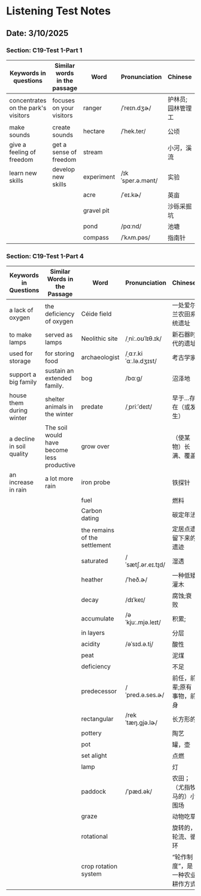 # Listening Test Notes

## Date: 3/10/2025

### Section: C19-Test 1-Part 1

| Keywords in questions               | Similar words in the passage      | Word         | Pronunciation     | Chinese           |
|-------------------------------------|-----------------------------------|--------------|-------------------|-------------------|
| concentrates on the park's visitors | focuses on your visitors          | ranger       | /ˈreɪn.dʒɚ/      | 护林员;园林管理工   |
| make sounds                         | create sounds                     | hectare      | /ˈhek.ter/        | 公顷              |
| give a feeling of freedom           | get a sense of freedom            | stream       |                   | 小河，溪流         |
| learn new skills                    | develop new skills                | experiment   | /ɪkˈsper.ə.mənt/  | 实验              |
|                                     |                                   | acre         | /ˈeɪ.kɚ/         | 英亩              |
|                                     |                                   | gravel pit   |                   | 沙砾采掘坑         |
|                                     |                                   | pond         | /pɑːnd/          | 池塘              |
|                                     |                                   | compass      | /ˈkʌm.pəs/       | 指南针             |


### Section: C19-Test 1-Part 4

| Keywords in Questions             | Similar Words in the Passage          | Word                      | Pronunciation              | Chinese                                           |
|-----------------------------------|---------------------------------------|---------------------------|----------------------------|---------------------------------------------------|
| a lack of oxygen                  | the deficiency of oxygen              | Céide field               |                            | 一处爱尔兰农田系统遗址                              |
| to make lamps                     | served as lamps                       | Neolithic site            | /ˌniː.oʊˈlɪθ.ɪk/           | 新石器时代的遗址                                   |
| used for storage                  | for storing food                      | archaeologist             | /ˌɑːr.kiˈɑː.lə.dʒɪst/      | 考古学家                                         |
| support a big family              | sustain an extended family.           | bog                       | /bɑːɡ/                    | 沼泽地                                           |
| house them during winter          | shelter animals in the winter         | predate                   | /ˌpriːˈdeɪt/              | 早于…存在（或发生）                                |
| a decline in soil quality         | The soil would have become less productive | grow over             |                            | （使某物）长满、覆盖                               |
| an increase in rain               | a lot more rain                       | iron probe                |                            | 铁探针                                           |
|                                   |                                       | fuel                      |                            | 燃料                                           |
|                                   |                                       | Carbon dating             |                            | 碳定年法                                         |
|                                   |                                       | the remains of the settlement |                     | 定居点遗留下来的遗迹                              |
|                                   |                                       | saturated                 | /ˈsætʃ.ər.eɪ.t̬ɪd/        | 湿透                                           |
|                                   |                                       | heather                   | /ˈheð.ɚ/                  | 一种低矮灌木                                      |
|                                   |                                       | decay                     | /dɪˈkeɪ/                  | 腐蚀;衰败                                        |
|                                   |                                       | accumulate                | /əˈkjuː.mjə.leɪt/         | 积累;                                          |
|                                   |                                       | in layers                 |                            | 分层                                           |
|                                   |                                       | acidity                   | /əˈsɪd.ə.t̬i/             | 酸性                                           |
|                                   |                                       | peat                      |                            | 泥煤                                           |
|                                   |                                       | deficiency                |                            | 不足                                           |
|                                   |                                       | predecessor               | /ˈpred.ə.ses.ɚ/           | 前任，前辈;原有事物，前身                           |
|                                   |                                       | rectangular               | /rekˈtæŋ.ɡjə.lɚ/          | 长方形的                                         |
|                                   |                                       | pottery                   |                            | 陶艺                                           |
|                                   |                                       | pot                       |                            | 罐，壶                                         |
|                                   |                                       | set alight                |                            | 点燃                                           |
|                                   |                                       | lamp                      |                            | 灯                                             |
|                                   |                                       | paddock                   | /ˈpæd.ək/                 | 农田；（尤指牧马的）小围场                         |
|                                   |                                       | graze                     |                            | 动物吃草                                         |
|                                   |                                       | rotational                |                            | 旋转的，轮流、循环                                  |
|                                   |                                       | crop rotation system      |                            | “轮作制度”，是一种农业耕作方式                     |
